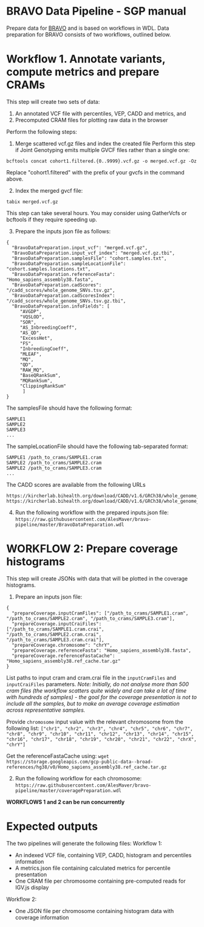 # BRAVO Data Pipeline - SGP manual
Prepare data for [BRAVO](https://github.com/statgen/bravo) and is based on workflows in WDL. Data preparation for BRAVO consists of two workflows, outlined below. 

# Workflow 1. Annotate variants, compute metrics and prepare CRAMs
This step will create two sets of data:
1. An annotated VCF file with percentiles, VEP, CADD and metrics, and
2. Precomputed CRAM files for plotting raw data in the browser

Perform the following steps:
1. Merge scattered vcf.gz files and index the created file 
Perform this step if Joint Genotyping emits multiple GVCF files rather than a single one:

`bcftools concat cohort1.filtered.{0..9999}.vcf.gz -o merged.vcf.gz -Oz` 

Replace "cohort1.filtered" with the prefix of your gvcfs in the command above.

2. Index the merged gvcf file:

`tabix merged.vcf.gz`

This step can take several hours. You may consider using GatherVcfs or bcftools if they require speeding up.

3. Prepare the inputs json file as follows:
``` 
{
  "BravoDataPreparation.input_vcf": "merged.vcf.gz",
  "BravoDataPreparation.input_vcf_index": "merged.vcf.gz.tbi",
  "BravoDataPreparation.samplesFile": "cohort.samples.txt",
  "BravoDataPreparation.sampleLocationFile": "cohort.samples.locations.txt",
  "BravoDataPreparation.referenceFasta": "Homo_sapiens_assembly38.fasta",
  "BravoDataPreparation.cadScores": "/cadd_scores/whole_genome_SNVs.tsv.gz",
  "BravoDataPreparation.cadScoresIndex": "/cadd_scores/whole_genome_SNVs.tsv.gz.tbi",
  "BravoDataPreparation.infoFields": [
     "AVGDP",
     "VQSLOD",
     "SOR",
     "AS_InbreedingCoeff",
     "AS_QD",
     "ExcessHet",
     "FS",
     "InbreedingCoeff",
     "MLEAF",
     "MQ",
     "QD",
     "RAW_MQ",
     "BaseQRankSum",
     "MQRankSum",
     "ClippingRankSum"
      ]
} 
```

The samplesFile should have the following format:
```
SAMPLE1
SAMPLE2
SAMPLE3
...
```

The sampleLocationFile should have the following tab-separated format:
```
SAMPLE1 /path_to_crams/SAMPLE1.cram
SAMPLE2 /path_to_crams/SAMPLE2.cram
SAMPLE2 /path_to_crams/SAMPLE3.cram
...
```

The CADD scores are available from the following URLs
```
https://kircherlab.bihealth.org/download/CADD/v1.6/GRCh38/whole_genome_SNVs.tsv.gz
https://kircherlab.bihealth.org/download/CADD/v1.6/GRCh38/whole_genome_SNVs.tsv.gz.tbi
```

4. Run the following workflow with the prepared inputs.json file: `https://raw.githubusercontent.com/AlesMaver/bravo-pipeline/master/BravoDataPreparation.wdl`


# WORKFLOW 2: Prepare coverage histograms
This step will create JSONs with data that will be plotted in the coverage histograms. 

1. Prepare an inputs json file:

```
{
  "prepareCoverage.inputCramFiles": ["/path_to_crams/SAMPLE1.cram", "/path_to_crams/SAMPLE2.cram", "/path_to_crams/SAMPLE3.cram"],
  "prepareCoverage.inputCraiFiles": ["/path_to_crams/SAMPLE1.cram.crai", "/path_to_crams/SAMPLE2.cram.crai", "/path_to_crams/SAMPLE3.cram.crai"],
  "prepareCoverage.chromosome": "chrY",
  "prepareCoverage.referenceFasta": "Homo_sapiens_assembly38.fasta",
  "prepareCoverage.referenceFastaCache": "Homo_sapiens_assembly38.ref_cache.tar.gz"
} 
```

List paths to input cram and cram.crai file in the `inputCramFiles` and `inputCraiFiles` parameters.
*Note: Initially, do not analyse more than 500 cram files (the workflow scatters quite widely and can take a lot of time with hundreds of samples) - the goal for the coverage presentation is not to include all the samples, but to make an average coverage estimation across representative samples.*

Provide `chromosome` input value with the relevant chromosome from the following list: `["chr1", "chr2", "chr3", "chr4", "chr5", "chr6", "chr7", "chr8", "chr9", "chr10", "chr11", "chr12", "chr13", "chr14", "chr15", "chr16", "chr17", "chr18", "chr19", "chr20", "chr21", "chr22", "chrX", "chrY"]`

Get the referenceFastaCache using: `wget https://storage.googleapis.com/gcp-public-data--broad-references/hg38/v0/Homo_sapiens_assembly38.ref_cache.tar.gz`

2. Run the following workflow for each chromosome: `https://raw.githubusercontent.com/AlesMaver/bravo-pipeline/master/coveragePreparation.wdl`

**WORKFLOWS 1 and 2 can be run concurrently**

# Expected outputs
The two pipelines will generate the following files:
Workflow 1:
- An indexed VCF file, containing VEP, CADD, histogram and percentiles information
- A metrics.json file containing calculated metrics for percentile presentation
- One CRAM file per chromosome containing pre-computed reads for IGV.js display

Workflow 2:
- One JSON file per chromosome containing histogram data with coverage information